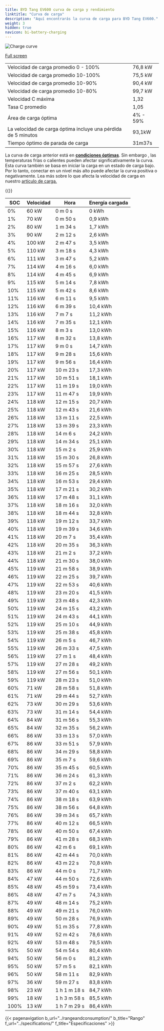 ```yaml
---
title: BYD Tang EV600 curva de carga y rendimiento
linktitle: "Curva de carga"
description: "Aquí encontrarás la curva de carga para BYD Tang EV600."
weight: 3
hidden: true
navicon: bi-battery-charging
---
```

<!-- markdownlint-disable MD033 -->
<img src="/images/models/byd/tang/tang_ev600/chargingcurve.svg" alt="Charge curve" class="img-fluid">

[Full screen](/images/models/byd/tang/tang_ev600/chargingcurve.svg)


<table class="table table-striped border">
<tbody>
<tr>
<td>Velocidad de carga promedio 0 - 100%</td><td>76,8 kW</td>
</tr>
<tr>
<td>Velocidad de carga promedio 10-100%</td><td>75,5 kW</td>
</tr>
<tr>
<td>Velocidad de carga promedio 10-90%</td><td>90,4 kW</td>
</tr>
<tr>
<td>Velocidad de carga promedio 10-80%</td><td>99,7 kW</td>
</tr>
<tr>
<td>Velocidad C máxima</td><td>1,32</td>
</tr>
<tr>
<td>Tasa C promedio</td><td>1,05</td>
</tr>
<tr>
<td>Área de carga óptima</td><td>4% - 59%</td>
</tr>
<tr>
<td>La velocidad de carga óptima incluye una pérdida de 5 minutos</td><td>93,1kW</td>
</tr>
<tr>
<td>Tiempo óptimo de parada de carga</td><td>31m37s</td>
</tr>
</tbody>
</table>


La curva de carga anterior está en **[condiciones óptimas](../../../../../technology/battery/charging/#temperatura)**. Sin embargo , las temperaturas frías o calientes pueden afectar significativamente la curva. Esta curva también se basa en iniciar la carga en un estado de carga bajo. Por lo tanto, conectar en un nivel más alto puede afectar la curva positiva o negativamente. Lea más sobre lo que afecta la velocidad de carga en nuestro [artículo de carga.](../../../../../technology/battery/charging/)


{{<evkxdisplayaddarticle />}}
<table class="table table-striped border">
<thead>
<tr><th>SOC</th><th>Velocidad</th><th>Hora</th><th>Energía cargada</th></tr>
</thead>
<tbody>
<tr>
<td>0%</td><td>60 kW</td><td> 0 m 0 s </td><td>0 kWh </td>
</tr>
<tr>
<td>1%</td><td>70 kW</td><td> 0 m 50 s </td><td>0,9 kWh </td>
</tr>
<tr>
<td>2%</td><td>80 kW</td><td> 1 m 34 s </td><td>1,7 kWh </td>
</tr>
<tr>
<td>3%</td><td>90 kW</td><td> 2 m 12 s </td><td>2,6 kWh </td>
</tr>
<tr>
<td>4%</td><td>100 kW</td><td> 2 m 47 s </td><td>3,5 kWh </td>
</tr>
<tr>
<td>5%</td><td>110 kW</td><td> 3 m 18 s </td><td>4,3 kWh </td>
</tr>
<tr>
<td>6%</td><td>111 kW</td><td> 3 m 47 s </td><td>5,2 kWh </td>
</tr>
<tr>
<td>7%</td><td>114 kW</td><td> 4 m 16 s </td><td>6,0 kWh </td>
</tr>
<tr>
<td>8%</td><td>114 kW</td><td> 4 m 45 s </td><td>6,9 kWh </td>
</tr>
<tr>
<td>9%</td><td>115 kW</td><td> 5 m 14 s </td><td>7,8 kWh </td>
</tr>
<tr>
<td>10%</td><td>115 kW</td><td> 5 m 42 s </td><td>8,6 kWh </td>
</tr>
<tr>
<td>11%</td><td>116 kW</td><td> 6 m 11 s </td><td>9,5 kWh </td>
</tr>
<tr>
<td>12%</td><td>116 kW</td><td> 6 m 39 s </td><td>10,4 kWh </td>
</tr>
<tr>
<td>13%</td><td>116 kW</td><td> 7 m 7 s </td><td>11,2 kWh </td>
</tr>
<tr>
<td>14%</td><td>116 kW</td><td> 7 m 35 s </td><td>12,1 kWh </td>
</tr>
<tr>
<td>15%</td><td>116 kW</td><td> 8 m 3 s </td><td>13,0 kWh </td>
</tr>
<tr>
<td>16%</td><td>117 kW</td><td> 8 m 32 s </td><td>13,8 kWh </td>
</tr>
<tr>
<td>17%</td><td>117 kW</td><td> 9 m 0 s </td><td>14,7 kWh </td>
</tr>
<tr>
<td>18%</td><td>117 kW</td><td> 9 m 28 s </td><td>15,6 kWh </td>
</tr>
<tr>
<td>19%</td><td>117 kW</td><td> 9 m 56 s </td><td>16,4 kWh </td>
</tr>
<tr>
<td>20%</td><td>117 kW</td><td> 10 m 23 s </td><td>17,3 kWh </td>
</tr>
<tr>
<td>21%</td><td>117 kW</td><td> 10 m 51 s </td><td>18,1 kWh </td>
</tr>
<tr>
<td>22%</td><td>117 kW</td><td> 11 m 19 s </td><td>19,0 kWh </td>
</tr>
<tr>
<td>23%</td><td>117 kW</td><td> 11 m 47 s </td><td>19,9 kWh </td>
</tr>
<tr>
<td>24%</td><td>118 kW</td><td> 12 m 15 s </td><td>20,7 kWh </td>
</tr>
<tr>
<td>25%</td><td>118 kW</td><td> 12 m 43 s </td><td>21,6 kWh </td>
</tr>
<tr>
<td>26%</td><td>118 kW</td><td> 13 m 11 s </td><td>22,5 kWh </td>
</tr>
<tr>
<td>27%</td><td>118 kW</td><td> 13 m 39 s </td><td>23,3 kWh </td>
</tr>
<tr>
<td>28%</td><td>118 kW</td><td> 14 m 6 s </td><td>24,2 kWh </td>
</tr>
<tr>
<td>29%</td><td>118 kW</td><td> 14 m 34 s </td><td>25,1 kWh </td>
</tr>
<tr>
<td>30%</td><td>118 kW</td><td> 15 m 2 s </td><td>25,9 kWh </td>
</tr>
<tr>
<td>31%</td><td>118 kW</td><td> 15 m 30 s </td><td>26,8 kWh </td>
</tr>
<tr>
<td>32%</td><td>118 kW</td><td> 15 m 57 s </td><td>27,6 kWh </td>
</tr>
<tr>
<td>33%</td><td>118 kW</td><td> 16 m 25 s </td><td>28,5 kWh </td>
</tr>
<tr>
<td>34%</td><td>118 kW</td><td> 16 m 53 s </td><td>29,4 kWh </td>
</tr>
<tr>
<td>35%</td><td>118 kW</td><td> 17 m 21 s </td><td>30,2 kWh </td>
</tr>
<tr>
<td>36%</td><td>118 kW</td><td> 17 m 48 s </td><td>31,1 kWh </td>
</tr>
<tr>
<td>37%</td><td>118 kW</td><td> 18 m 16 s </td><td>32,0 kWh </td>
</tr>
<tr>
<td>38%</td><td>118 kW</td><td> 18 m 44 s </td><td>32,8 kWh </td>
</tr>
<tr>
<td>39%</td><td>118 kW</td><td> 19 m 12 s </td><td>33,7 kWh </td>
</tr>
<tr>
<td>40%</td><td>118 kW</td><td> 19 m 39 s </td><td>34,6 kWh </td>
</tr>
<tr>
<td>41%</td><td>118 kW</td><td> 20 m 7 s </td><td>35,4 kWh </td>
</tr>
<tr>
<td>42%</td><td>118 kW</td><td> 20 m 35 s </td><td>36,3 kWh </td>
</tr>
<tr>
<td>43%</td><td>118 kW</td><td> 21 m 2 s </td><td>37,2 kWh </td>
</tr>
<tr>
<td>44%</td><td>118 kW</td><td> 21 m 30 s </td><td>38,0 kWh </td>
</tr>
<tr>
<td>45%</td><td>119 kW</td><td> 21 m 58 s </td><td>38,9 kWh </td>
</tr>
<tr>
<td>46%</td><td>119 kW</td><td> 22 m 25 s </td><td>39,7 kWh </td>
</tr>
<tr>
<td>47%</td><td>119 kW</td><td> 22 m 53 s </td><td>40,6 kWh </td>
</tr>
<tr>
<td>48%</td><td>119 kW</td><td> 23 m 20 s </td><td>41,5 kWh </td>
</tr>
<tr>
<td>49%</td><td>119 kW</td><td> 23 m 48 s </td><td>42,3 kWh </td>
</tr>
<tr>
<td>50%</td><td>119 kW</td><td> 24 m 15 s </td><td>43,2 kWh </td>
</tr>
<tr>
<td>51%</td><td>119 kW</td><td> 24 m 43 s </td><td>44,1 kWh </td>
</tr>
<tr>
<td>52%</td><td>119 kW</td><td> 25 m 10 s </td><td>44,9 kWh </td>
</tr>
<tr>
<td>53%</td><td>119 kW</td><td> 25 m 38 s </td><td>45,8 kWh </td>
</tr>
<tr>
<td>54%</td><td>119 kW</td><td> 26 m 5 s </td><td>46,7 kWh </td>
</tr>
<tr>
<td>55%</td><td>119 kW</td><td> 26 m 33 s </td><td>47,5 kWh </td>
</tr>
<tr>
<td>56%</td><td>119 kW</td><td> 27 m 1 s </td><td>48,4 kWh </td>
</tr>
<tr>
<td>57%</td><td>119 kW</td><td> 27 m 28 s </td><td>49,2 kWh </td>
</tr>
<tr>
<td>58%</td><td>119 kW</td><td> 27 m 56 s </td><td>50,1 kWh </td>
</tr>
<tr>
<td>59%</td><td>119 kW</td><td> 28 m 23 s </td><td>51,0 kWh </td>
</tr>
<tr>
<td>60%</td><td>71 kW</td><td> 28 m 58 s </td><td>51,8 kWh </td>
</tr>
<tr>
<td>61%</td><td>71 kW</td><td> 29 m 44 s </td><td>52,7 kWh </td>
</tr>
<tr>
<td>62%</td><td>73 kW</td><td> 30 m 29 s </td><td>53,6 kWh </td>
</tr>
<tr>
<td>63%</td><td>73 kW</td><td> 31 m 14 s </td><td>54,4 kWh </td>
</tr>
<tr>
<td>64%</td><td>84 kW</td><td> 31 m 56 s </td><td>55,3 kWh </td>
</tr>
<tr>
<td>65%</td><td>84 kW</td><td> 32 m 35 s </td><td>56,2 kWh </td>
</tr>
<tr>
<td>66%</td><td>86 kW</td><td> 33 m 13 s </td><td>57,0 kWh </td>
</tr>
<tr>
<td>67%</td><td>86 kW</td><td> 33 m 51 s </td><td>57,9 kWh </td>
</tr>
<tr>
<td>68%</td><td>86 kW</td><td> 34 m 29 s </td><td>58,8 kWh </td>
</tr>
<tr>
<td>69%</td><td>86 kW</td><td> 35 m 7 s </td><td>59,6 kWh </td>
</tr>
<tr>
<td>70%</td><td>86 kW</td><td> 35 m 45 s </td><td>60,5 kWh </td>
</tr>
<tr>
<td>71%</td><td>86 kW</td><td> 36 m 24 s </td><td>61,3 kWh </td>
</tr>
<tr>
<td>72%</td><td>86 kW</td><td> 37 m 2 s </td><td>62,2 kWh </td>
</tr>
<tr>
<td>73%</td><td>86 kW</td><td> 37 m 40 s </td><td>63,1 kWh </td>
</tr>
<tr>
<td>74%</td><td>86 kW</td><td> 38 m 18 s </td><td>63,9 kWh </td>
</tr>
<tr>
<td>75%</td><td>86 kW</td><td> 38 m 56 s </td><td>64,8 kWh </td>
</tr>
<tr>
<td>76%</td><td>86 kW</td><td> 39 m 34 s </td><td>65,7 kWh </td>
</tr>
<tr>
<td>77%</td><td>86 kW</td><td> 40 m 12 s </td><td>66,5 kWh </td>
</tr>
<tr>
<td>78%</td><td>86 kW</td><td> 40 m 50 s </td><td>67,4 kWh </td>
</tr>
<tr>
<td>79%</td><td>86 kW</td><td> 41 m 28 s </td><td>68,3 kWh </td>
</tr>
<tr>
<td>80%</td><td>86 kW</td><td> 42 m 6 s </td><td>69,1 kWh </td>
</tr>
<tr>
<td>81%</td><td>86 kW</td><td> 42 m 44 s </td><td>70,0 kWh </td>
</tr>
<tr>
<td>82%</td><td>86 kW</td><td> 43 m 22 s </td><td>70,8 kWh </td>
</tr>
<tr>
<td>83%</td><td>86 kW</td><td> 44 m 0 s </td><td>71,7 kWh </td>
</tr>
<tr>
<td>84%</td><td>47 kW</td><td> 44 m 50 s </td><td>72,6 kWh </td>
</tr>
<tr>
<td>85%</td><td>48 kW</td><td> 45 m 59 s </td><td>73,4 kWh </td>
</tr>
<tr>
<td>86%</td><td>48 kW</td><td> 47 m 7 s </td><td>74,3 kWh </td>
</tr>
<tr>
<td>87%</td><td>49 kW</td><td> 48 m 14 s </td><td>75,2 kWh </td>
</tr>
<tr>
<td>88%</td><td>49 kW</td><td> 49 m 21 s </td><td>76,0 kWh </td>
</tr>
<tr>
<td>89%</td><td>49 kW</td><td> 50 m 28 s </td><td>76,9 kWh </td>
</tr>
<tr>
<td>90%</td><td>49 kW</td><td> 51 m 35 s </td><td>77,8 kWh </td>
</tr>
<tr>
<td>91%</td><td>49 kW</td><td> 52 m 42 s </td><td>78,6 kWh </td>
</tr>
<tr>
<td>92%</td><td>49 kW</td><td> 53 m 48 s </td><td>79,5 kWh </td>
</tr>
<tr>
<td>93%</td><td>50 kW</td><td> 54 m 54 s </td><td>80,4 kWh </td>
</tr>
<tr>
<td>94%</td><td>50 kW</td><td> 56 m 0 s </td><td>81,2 kWh </td>
</tr>
<tr>
<td>95%</td><td>50 kW</td><td> 57 m 5 s </td><td>82,1 kWh </td>
</tr>
<tr>
<td>96%</td><td>50 kW</td><td> 58 m 11 s </td><td>82,9 kWh </td>
</tr>
<tr>
<td>97%</td><td>36 kW</td><td> 59 m 27 s </td><td>83,8 kWh </td>
</tr>
<tr>
<td>98%</td><td>23 kW</td><td>1 h 1 m 18 s </td><td>84,7 kWh </td>
</tr>
<tr>
<td>99%</td><td>18 kW</td><td>1 h 3 m 58 s </td><td>85,5 kWh </td>
</tr>
<tr>
<td>100%</td><td>13 kW</td><td>1 h 7 m 29 s </td><td>86,4 kWh </td>
</tr>
</tbody>
</table>


{{< pagenavigation b_url="../rangeandconsumption/" b_title="Rango" f_url="../specifications/" f_title="Especificaciones" >}}
